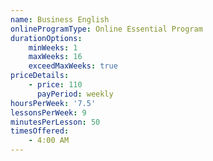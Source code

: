 ```yaml
---
name: Business English
onlineProgramType: Online Essential Program
durationOptions:
    minWeeks: 1
    maxWeeks: 16
    exceedMaxWeeks: true
priceDetails:
    - price: 110
      payPeriod: weekly
hoursPerWeek: '7.5'
lessonsPerWeek: 9
minutesPerLesson: 50
timesOffered:
    - 4:00 AM
---
```

